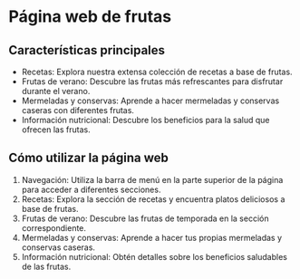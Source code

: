 <!DOCTYPE html>
<html>
<head>
  <title>Página web de frutas</title>
</head>
<body>
  <h1>Página web de frutas</h1>

  <h2>Características principales</h2>

  <ul>
    <li>Recetas: Explora nuestra extensa colección de recetas a base de frutas.</li>
    <li>Frutas de verano: Descubre las frutas más refrescantes para disfrutar durante el verano.</li>
    <li>Mermeladas y conservas: Aprende a hacer mermeladas y conservas caseras con diferentes frutas.</li>
    <li>Información nutricional: Descubre los beneficios para la salud que ofrecen las frutas.</li>
  </ul>

  <h2>Cómo utilizar la página web</h2>

  <ol>
    <li>Navegación: Utiliza la barra de menú en la parte superior de la página para acceder a diferentes secciones.</li>
    <li>Recetas: Explora la sección de recetas y encuentra platos deliciosos a base de frutas.</li>
    <li>Frutas de verano: Descubre las frutas de temporada en la sección correspondiente.</li>
    <li>Mermeladas y conservas: Aprende a hacer tus propias mermeladas y conservas caseras.</li>
    <li>Información nutricional: Obtén detalles sobre los beneficios saludables de las frutas.</li>
  </ol>

</body>
</html>

